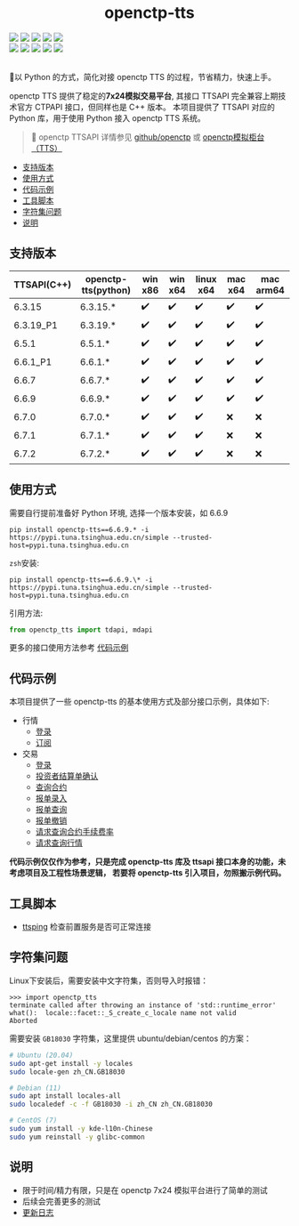 <h1 align="center">openctp-tts</h1>

<div>
    <a href="#"><img src="https://flat.badgen.net/badge/os/windows-x86/cyan?icon=windows" /></a>
    <a href="#"><img src="https://flat.badgen.net/badge/os/windows-x86_64/cyan?icon=windows" /></a>
    <a href="#"><img src="https://img.shields.io/badge/os-linux_x86_64-white?style=flat-square&logo=linux&logoColor=white&color=rgb(35%2C189%2C204)" /></a>
    <a href="#"><img src="https://flat.badgen.net/badge/os/macos-x86_64/cyan?icon=apple" /></a>
    <a href="#"><img src="https://flat.badgen.net/badge/os/macos-arm64/cyan?icon=apple" /></a>
</div>
<div>
    <a href="#"><img src="https://flat.badgen.net/badge/python/3.7|3.8|3.9|3.10|3.11|3.12/blue" /></a>
    <a href="https://pepy.tech/project/openctp-tts" ><img src="https://static.pepy.tech/badge/openctp-tts" /></a>
    <a href="#" ><img src="https://flat.badgen.net/badge/license/BSD-3/blue?" /></a>
    <a href="#" ><img src="https://flat.badgen.net/badge/test/pass/green?icon=github" /></a>
    <a href="#" ><img src="https://flat.badgen.net/badge/CI/success/green?icon=github" /></a>
</div>

<br>

:rocket:以 Python 的方式，简化对接 openctp TTS 的过程，节省精力，快速上手。

openctp TTS 提供了稳定的**7x24模拟交易平台**, 其接口 TTSAPI 完全兼容上期技术官方 CTPAPI 接口，但同样也是 C++ 版本。
本项目提供了 TTSAPI 对应的 Python 库，用于使用 Python 接入 openctp TTS 系统。

> :memo: openctp TTSAPI 详情参见 [github/openctp](https://github.com/openctp/openctp)
> 或 [openctp模拟柜台（TTS）](http://121.37.80.177:50080/Download.html)

* [支持版本](#支持版本)
* [使用方式](#使用方式)
* [代码示例](#代码示例)
* [工具脚本](#工具脚本)
* [字符集问题](#字符集问题)
* [说明](#说明)

## 支持版本

| TTSAPI(C++) | openctp-tts(python) | win x86            | win x64            | linux x64          | mac x64            | mac arm64          |
|-------------|---------------------|--------------------|--------------------|--------------------|--------------------|--------------------|
| 6.3.15      | 6.3.15.*            | :heavy_check_mark: | :heavy_check_mark: | :heavy_check_mark: | :heavy_check_mark: | :heavy_check_mark: |
| 6.3.19_P1   | 6.3.19.*            | :heavy_check_mark: | :heavy_check_mark: | :heavy_check_mark: | :heavy_check_mark: | :heavy_check_mark: |
| 6.5.1       | 6.5.1.*             | :heavy_check_mark: | :heavy_check_mark: | :heavy_check_mark: | :heavy_check_mark: | :heavy_check_mark: |
| 6.6.1_P1    | 6.6.1.*             | :heavy_check_mark: | :heavy_check_mark: | :heavy_check_mark: | :heavy_check_mark: | :heavy_check_mark: |
| 6.6.7       | 6.6.7.*             | :heavy_check_mark: | :heavy_check_mark: | :heavy_check_mark: | :heavy_check_mark: | :heavy_check_mark: |
| 6.6.9       | 6.6.9.*             | :heavy_check_mark: | :heavy_check_mark: | :heavy_check_mark: | :heavy_check_mark: | :heavy_check_mark: |
| 6.7.0       | 6.7.0.*             | :heavy_check_mark: | :heavy_check_mark: | :heavy_check_mark: | :x:                | :x:                |
| 6.7.1       | 6.7.1.*             | :heavy_check_mark: | :heavy_check_mark: | :heavy_check_mark: | :x:                | :x:                |
| 6.7.2       | 6.7.2.*             | :heavy_check_mark: | :heavy_check_mark: | :heavy_check_mark: | :x:                | :x:                |

## 使用方式

需要自行提前准备好 Python 环境, 选择一个版本安装，如 6.6.9

```shell
pip install openctp-tts==6.6.9.* -i https://pypi.tuna.tsinghua.edu.cn/simple --trusted-host=pypi.tuna.tsinghua.edu.cn
```

`zsh`安装:

```shell
pip install openctp-tts==6.6.9.\* -i https://pypi.tuna.tsinghua.edu.cn/simple --trusted-host=pypi.tuna.tsinghua.edu.cn
```

引用方法:

```python 
from openctp_tts import tdapi, mdapi
```

更多的接口使用方法参考 [代码示例](#代码示例)

## 代码示例

本项目提供了一些 openctp-tts 的基本使用方式及部分接口示例，具体如下:

- 行情
    - [登录](demo/md_login.py)
    - [订阅](demo/md_subscribe.py)
- 交易
    - [登录](demo/td_login.py)
    - [投资者结算单确认](demo/td_settlement.py)
    - [查询合约](demo/td_qry_instrument.py)
    - [报单录入](demo/td_order_insert.py)
    - [报单查询](demo/td_order_query.py)
    - [报单撤销](demo/td_order_cancel.py)
    - [请求查询合约手续费率](demo/td_qry_instrument_commission_rate.py)
    - [请求查询行情](demo/td_qry_depth_market_data.py)

**代码示例仅仅作为参考，只是完成 openctp-tts 库及 ttsapi 接口本身的功能，未考虑项目及工程性场景逻辑，
若要将 openctp-tts 引入项目，勿照搬示例代码。**

## 工具脚本

- [ttsping](tools/ttsping.py) 检查前置服务是否可正常连接

## 字符集问题

Linux下安装后，需要安装中文字符集，否则导入时报错：

```text
>>> import openctp_tts
terminate called after throwing an instance of 'std::runtime_error'
what():  locale::facet::_S_create_c_locale name not valid
Aborted
```

需要安装 `GB18030` 字符集，这里提供 ubuntu/debian/centos 的方案：

```bash
# Ubuntu (20.04)
sudo apt-get install -y locales
sudo locale-gen zh_CN.GB18030

# Debian (11)
sudo apt install locales-all
sudo localedef -c -f GB18030 -i zh_CN zh_CN.GB18030

# CentOS (7)
sudo yum install -y kde-l10n-Chinese
sudo yum reinstall -y glibc-common
```

## 说明

- 限于时间/精力有限，只是在 openctp 7x24 模拟平台进行了简单的测试
- 后续会完善更多的测试
- [更新日志](CHANGELOG.md)
